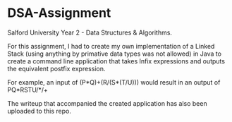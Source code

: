 # DSA-Assignment
Salford University Year 2 - Data Structures &amp; Algorithms.

For this assignment, I had to create my own implementation of a Linked Stack (using anything by primative data types was not allowed) in Java to create a command line application that takes Infix expressions and outputs the equivalent postfix expression.

For example, an input of (P\*Q)+(R/(S*(T/U))) would result in an output of PQ\*RSTU/*/+

The writeup that accompanied the created application has also been uploaded to this repo. 
